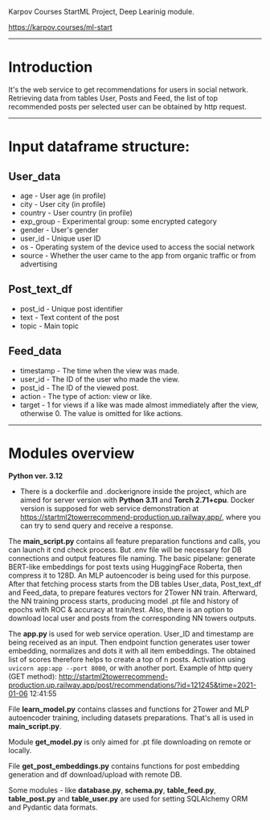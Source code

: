 Karpov Courses StartML Project, Deep Learinig module.

https://karpov.courses/ml-start

---

# Introduction

It's the web service to get recommendations for users in social network.
Retrieving data from tables User, Posts and Feed, the list of top recommended posts per selected user can be obtained 
by http request.

---

# Input dataframe structure:

## User_data

- age - User age (in profile)
- city - User city (in profile)
- country - User country (in profile)
- exp_group - Experimental group: some encrypted category
- gender - User's gender
- user_id - Unique user ID
- os - Operating system of the device used to access the social network
- source - Whether the user came to the app from organic traffic or from advertising

##  Post_text_df 

- post_id - Unique post identifier
- text - Text content of the post
- topic - Main topic

##  Feed_data 

- timestamp - The time when the view was made.
- user_id - The ID of the user who made the view.
- post_id - The ID of the viewed post.
- action - The type of action: view or like.
- target - 1 for views if a like was made almost immediately after the view, otherwise 0. The value is omitted for 
like actions.

---

# Modules overview 

**Python ver. 3.12**

- There is a dockerfile and .dockerignore inside the project, which are aimed for server version with **Python 3.11** and 
**Torch 2.71+cpu**. Docker version is supposed for web service demonstration at 
https://startml2towerrecommend-production.up.railway.app/, where you can try to send query and receive a response.

The **main_script.py** contains all feature preparation functions and calls, you can launch it cnd check process. 
But .env file will be necessary for DB connections and output features file naming.
The basic pipelane: generate BERT-like embeddings for post texts using HuggingFace Roberta, then compress it to 128D. 
An MLP autoencoder is being used for this purpose. After that fetching process starts from the DB tables User_data,
Post_text_df and Feed_data, to prepare features vectors for 2Tower NN train. Afterward, the NN training process starts, 
producing model .pt file and history of epochs with ROC & accuracy at train/test. Also, there is an option to download
local user and posts from the corresponding NN towers outputs.

The **app.py** is used for web service operation. User_ID and timestamp are being received as an input. Then endpoint
function generates user tower embedding, normalizes and dots it with all item embeddings. The obtained list of scores 
therefore helps to create a top of n posts. Activation using `uvicorn app:app --port 8000`, or with another port. 
Example of http query (GET method): 
http://startml2towerrecommend-production.up.railway.app/post/recommendations/?id=121245&time=2021-01-06 12:41:55

File **learn_model.py** contains classes and functions for 2Tower and MLP autoencoder training, including datasets 
preparations. That's all is used in **main_script.py**.

Module **get_model.py** is only aimed for .pt file downloading on remote or locally.

File **get_post_embeddings.py** contains functions for post embedding generation and df download/upload with remote DB.

Some modules - like **database.py**, **schema.py**, **table_feed.py**, **table_post.py** and **table_user.py** are used 
for setting SQLAlchemy ORM and Pydantic data formats.








 

